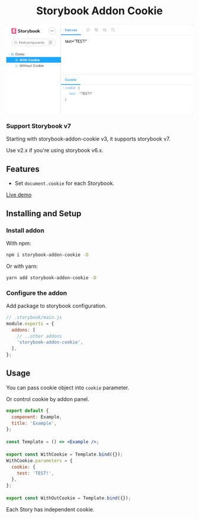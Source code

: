 <h1 align="center">Storybook Addon Cookie</h1>

<p align="center">
  <img src="../../assets/demo.gif" align="center" alt="demo"/>
</p>

### Support Storybook v7

Starting with storybook-addon-cookie v3, it supports storybook v7.

Use v2.x if you're using storybook v6.x.

## Features

- Set `document.cookie` for each Storybook.

[Live demo](https://www.chromatic.com/library?appId=6208f3782689be003ab39da3)

## Installing and Setup

### Install addon

With npm:

```sh
npm i storybook-addon-cookie -D
```

Or with yarn:

```sh
yarn add storybook-addon-cookie -D
```

### Configure the addon

Add package to storybook configuration.

```javascript
// .storybook/main.js
module.exports = {
  addons: [
    // ..other addons
    'storybook-addon-cookie',
  ],
};
```

## Usage

You can pass cookie object into `cookie` parameter.

Or control cookie by addon panel.

```jsx
export default {
  component: Example,
  title: 'Example',
};

const Template = () => <Example />;

export const WithCookie = Template.bind({});
WithCookie.parameters = {
  cookie: {
    test: 'TEST!',
  },
};

export const WithOutCookie = Template.bind({});
```

Each Story has independent cookie.
